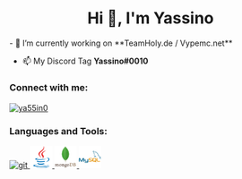 <h1 align="center">Hi 👋, I'm Yassino</h1>
- 🔭 I’m currently working on **TeamHoly.de / Vypemc.net**

- 📫 My Discord Tag **Yassino#0010**

<h3 align="left">Connect with me:</h3>
<p align="left">
<a href="https://twitter.com/ya55in0" target="blank"><img align="center" src="https://cdn.jsdelivr.net/npm/simple-icons@3.0.1/icons/twitter.svg" alt="ya55in0" height="30" width="40" /></a>
</p>

<h3 align="left">Languages and Tools:</h3>
<p align="left"> <a href="https://git-scm.com/" target="_blank"> <img src="https://www.vectorlogo.zone/logos/git-scm/git-scm-icon.svg" alt="git" width="40" height="40"/> </a> <a href="https://www.java.com" target="_blank"> <img src="https://raw.githubusercontent.com/devicons/devicon/master/icons/java/java-original.svg" alt="java" width="40" height="40"/> </a> <a href="https://www.mongodb.com/" target="_blank"> <img src="https://raw.githubusercontent.com/devicons/devicon/master/icons/mongodb/mongodb-original-wordmark.svg" alt="mongodb" width="40" height="40"/> </a> <a href="https://www.mysql.com/" target="_blank"> <img src="https://raw.githubusercontent.com/devicons/devicon/master/icons/mysql/mysql-original-wordmark.svg" alt="mysql" width="40" height="40"/> </a> </p>
